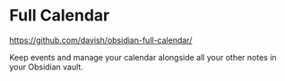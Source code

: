 # Full Calendar

https://github.com/davish/obsidian-full-calendar/

Keep events and manage your calendar alongside all your other notes in your Obsidian vault.
